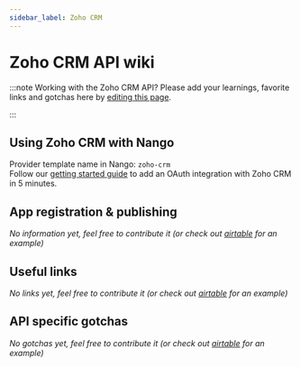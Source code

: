 ```yaml
---
sidebar_label: Zoho CRM
---
```

# Zoho CRM API wiki

:::note Working with the Zoho CRM API?
Please add your learnings, favorite links and gotchas here by [editing this page](https://github.com/nangohq/nango/tree/main/docs/docs/providers/zoho-crm.md).  

:::

## Using Zoho CRM with Nango
Provider template name in Nango: `zoho-crm`  
Follow our [getting started guide](../reference/guide.md) to add an OAuth integration with Zoho CRM in 5 minutes.

## App registration & publishing
*No information yet, feel free to contribute it (or check out [airtable](airtable.md) for an example)*


## Useful links
*No links yet, feel free to contribute it (or check out [airtable](airtable.md) for an example)*

## API specific gotchas
*No gotchas yet, feel free to contribute it (or check out [airtable](airtable.md) for an example)*
